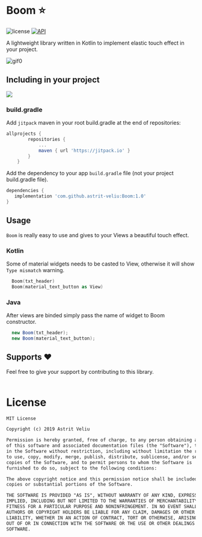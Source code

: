 # Boom ⭐
![license](https://img.shields.io/badge/license-MIT%20License-blue.svg)
[![API](https://img.shields.io/badge/API-16%2B-brightgreen.svg?style=flat)](https://android-arsenal.com/api?level=16) <br>

A lightweight library written in Kotlin to implement elastic touch effect in your project.

![gif0](https://user-images.githubusercontent.com/16231428/58156715-06e2f380-7c77-11e9-8c33-e51b93c4cb6f.gif)

## Including in your project
[![](https://jitpack.io/v/astrit-veliu/Boom.svg)](https://jitpack.io/#astrit-veliu/Boom)

### build.gradle

Add `jitpack` maven in your root build.gradle at the end of repositories:
```gradle
allprojects {
		repositories {
			...
			maven { url 'https://jitpack.io' }
		}
	}
```

Add the dependency to your app `build.gradle` file (not your project build.gradle file).
```gradle
dependencies {
   implementation 'com.github.astrit-veliu:Boom:1.0'
}
```

## Usage
`Boom` is really easy to use and gives to your Views a beautiful touch effect.

### Kotlin
Some of material widgets needs to be casted to View, otherwise it will show `Type mismatch` warning.
```kotlin
  Boom(txt_header)
  Boom(material_text_button as View)
```
### Java
After views are binded simply pass the name of widget to Boom constructor. 
```java
  new Boom(txt_header);
  new Boom(material_text_button);
```

## Supports ❤
Feel free to give your support by contributing to this library. <br><br>

# License
```xml
MIT License

Copyright (c) 2019 Astrit Veliu

Permission is hereby granted, free of charge, to any person obtaining a copy
of this software and associated documentation files (the "Software"), to deal
in the Software without restriction, including without limitation the rights
to use, copy, modify, merge, publish, distribute, sublicense, and/or sell
copies of the Software, and to permit persons to whom the Software is
furnished to do so, subject to the following conditions:

The above copyright notice and this permission notice shall be included in all
copies or substantial portions of the Software.

THE SOFTWARE IS PROVIDED "AS IS", WITHOUT WARRANTY OF ANY KIND, EXPRESS OR
IMPLIED, INCLUDING BUT NOT LIMITED TO THE WARRANTIES OF MERCHANTABILITY,
FITNESS FOR A PARTICULAR PURPOSE AND NONINFRINGEMENT. IN NO EVENT SHALL THE
AUTHORS OR COPYRIGHT HOLDERS BE LIABLE FOR ANY CLAIM, DAMAGES OR OTHER
LIABILITY, WHETHER IN AN ACTION OF CONTRACT, TORT OR OTHERWISE, ARISING FROM,
OUT OF OR IN CONNECTION WITH THE SOFTWARE OR THE USE OR OTHER DEALINGS IN THE
SOFTWARE.
```
